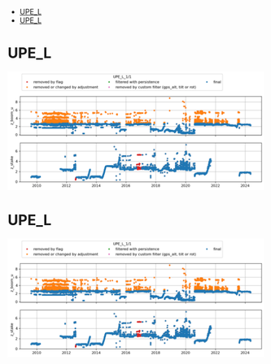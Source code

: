 * [UPE_L](#s1)
* [UPE_L](#s2)
# <a id='s1' />UPE_L
![](../figures/flags_20240514/UPE_L_0.png)
 
# <a id='s2' />UPE_L
![](../figures/flags_20240514/UPE_L_0.png)
 
